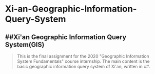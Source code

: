 # Xi-an-Geographic-Information-Query-System
##Xi'an Geographic Information Query System(GIS)
-------
>This is the final assignment for the 2020 "Geographic Information System Fundamentals" course internship. The main content is the basic geographic information query system of Xi'an, written in c#.
